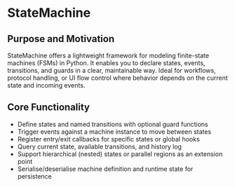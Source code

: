 # StateMachine

## Purpose and Motivation
StateMachine offers a lightweight framework for modeling finite-state machines (FSMs) in Python. It enables you to declare states, events, transitions, and guards in a clear, maintainable way. Ideal for workflows, protocol handling, or UI flow control where behavior depends on the current state and incoming events.

## Core Functionality
- Define states and named transitions with optional guard functions  
- Trigger events against a machine instance to move between states  
- Register entry/exit callbacks for specific states or global hooks  
- Query current state, available transitions, and history log  
- Support hierarchical (nested) states or parallel regions as an extension point  
- Serialise/deserialise machine definition and runtime state for persistence  


